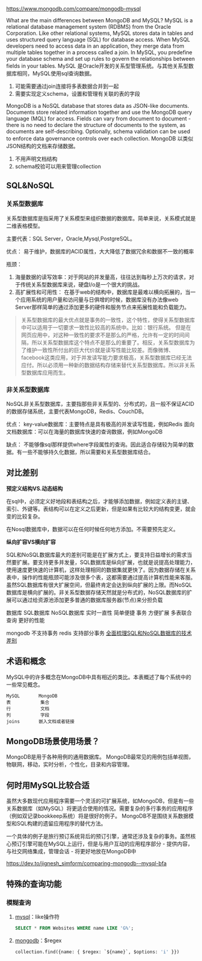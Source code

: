 https://www.mongodb.com/compare/mongodb-mysql

What are the main differences between MongoDB and MySQL?
MySQL is a relational database management system (RDBMS) from the Oracle Corporation. Like other relational systems, MySQL stores data in tables and uses structured query language (SQL) for database access. When MySQL developers need to access data in an application, they merge data from multiple tables together in a process called a join. In MySQL, you predefine your database schema and set up rules to govern the relationships between fields in your tables.
MySQL 是Oracle开发的关系型管理系统。与其他关系型数据库相同，MySQL使用sql查询数据。
1. 可能需要通过join连接将多表数据合并到一起
2. 需要实现定义schema，设置和管理有关联的表的字段

MongoDB is a NoSQL database that stores data as JSON-like documents. Documents store related information together and use the MongoDB query language (MQL) for access. Fields can vary from document to document - there is no need to declare the structure of documents to the system, as documents are self-describing. Optionally, schema validation can be used to enforce data governance controls over each collection.
MongoDB 以类似JSON结构的文档来存储数据。
1. 不用声明文档结构
2. schema校验可以用来管理collection

## SQL&NoSQL
### 关系型数据库
关系型数据库是指采用了关系模型来组织数据的数据库。简单来说，关系模式就是二维表格模型。

主要代表：SQL Server，Oracle,Mysql,PostgreSQL。

优点：
易于维护，数据库的ACID属性，大大降低了数据冗余和数据不一致的概率

瓶颈：
1. 海量数据的读写效率：对于网站的并发量高，往往达到每秒上万次的请求，对于传统关系型数据库来说，硬盘I/o是一个很大的挑战。  
2. 高扩展性和可用性：
在基于web的结构中，数据库是最难以横向拓展的，当一个应用系统的用户量和访问量与日俱增的时候，数据库没有办法像web Server那样简单的通过添加更多的硬件和服务节点来拓展性能和负载能力。

> 关系型数据库的最大优点就是事务的一致性，这个特性，使得关系型数据库中可以适用于一切要求一致性比较高的系统中。比如：银行系统。
但是在网页应用中，对这种一致性的要求不是那么的严格，允许有一定的时间间隔，所以关系型数据库这个特点不是那么的重要了。相反，关系型数据库为了维护一致性所付出的巨大代价就是读写性能比较差。而像微博、facebook这类应用，对于并发读写能力要求极高，关系型数据库已经无法应付。所以必须用一种新的数据结构存储来替代关系型数据库。所以非关系型数据库应用而生。

### 非关系型数据库
NoSQL非关系型数据库，主要指那些非关系型的、分布式的，且一般不保证ACID的数据存储系统，主要代表MongoDB，Redis、CouchDB。

优点：
key-value数据库：主要特点是具有极高的并发读写性能，例如Redis
面向文档数据库：可以在海量的数据库快速的查询数据，例如MongoDB

缺点：
不能够像sql那样提供where字段属性的查询。因此适合存储较为简单的数据。有一些不能够持久化数据，所以需要和关系型数据库结合。

## 对比差别
**预定义结构VS.动态结构**

在sql中，必须定义好地段和表结构之后，才能够添加数据，例如定义表的主键、索引、外键等。表结构可以在定义之后更新，但是如果有比较大的结构变更，就会变的比较复杂。

在Nosql数据库中，数据可以在任何时候任何地方添加。不需要预先定义。

**纵向扩容VS横向扩容** 

SQL和NoSQL数据库最大的差别可能是在扩展方式上，要支持日益增长的需求当然要扩展。要支持更多并发量，SQL数据库是纵向扩展，也就是说提高处理能力，使用速度更快速的计算机，这样处理相同的数据集就更快了。因为数据存储在关系表中，操作的性能瓶颈可能涉及很多个表，这都需要通过提高计算机性能来客服。虽然SQL数据库有很大扩展空间，但最终肯定会达到纵向扩展的上限。而NoSQL数据库是横向扩展的。非关系型数据存储天然就是分布式的，NoSQL数据库的扩展可以通过给资源池添加更多普通的数据库服务器(节点)来分担负载


数据库
SQL数据库                          NoSQL数据库
实时一直性                          简单便捷
事务                               方便扩展
多表联合查询                        更好的性能

mongodb 不支持事务
redis 支持部分事务
[全面梳理SQL和NoSQL数据库的技术差别](https://searchdatabase.techtarget.com.cn/7-21820/)

## 术语和概念
MySQL中的许多概念在MongoDB中具有相近的类比。本表概述了每个系统中的一些常见概念。
```
MySQL		MongoDB
表			集合
行			文档
列			字段
joins		嵌入文档或者链接
```

## MongoDB场景使用场景？
MongoDB是用于各种用例的通用数据库。 MongoDB最常见的用例包括单视图，物联网，移动，实时分析，个性化，目录和内容管理。

## 何时用MySQL比较合适
虽然大多数现代应用程序需要一个灵活的可扩展系统，如MongoDB，但是有一些关系数据库（如MySQL）将更适合使用的情况。需要复杂的多行事务的应用程序（例如双记录bookkeep系统）将是很好的例子。 MongoDB不是围绕关系数据模型和SQL构建的遗留应用程序的替代方法。

一个具体的例子是旅行预订系统背后的预订引擎，通常还涉及复杂的事务。虽然核心预订引擎可能在MySQL上运行，但是与用户互动的应用程序部分 - 提供内容，与社交网络集成，管理会话 - 将更好地放在MongoDB中

https://dev.to/jignesh_simform/comparing-mongodb--mysql-bfa


## 特殊的查询功能
### 模糊查询
1. [mysql](./mysql/SQL/LIKE.md)：like操作符 
   ```sql
   SELECT * FROM Websites WHERE name LIKE 'G%';
   ```
2. [mongodb](./mongodb/简单查询和操作符/Operators/regex-text-expr.md)：$regex 
   ```sql
   collection.find({name: { $regex: `${name}`, $options: 'i' }})
   ```

